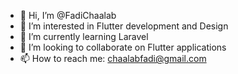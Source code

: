- 👋 Hi, I’m @FadiChaalab
- 👀 I’m interested in Flutter development and Design
- 🌱 I’m currently learning Laravel 
- 💞️ I’m looking to collaborate on Flutter applications 
- 📫 How to reach me: chaalabfadi@gmail.com 

<!---
FadiChaalab/FadiChaalab is a ✨ special ✨ repository because its `README.md` (this file) appears on your GitHub profile.
You can click the Preview link to take a look at your changes.
--->
